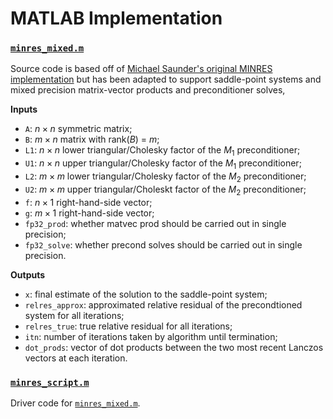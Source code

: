 # MATLAB Implementation
### [```minres_mixed.m```](https://github.com/rmahinpei/mixed-precision-minres/blob/main/minres_matlab/minres_mixed.m)

Source code is based off of [Michael Saunder's original MINRES implementation](https://web.stanford.edu/group/SOL/software/minres/) but has been adapted to support 
saddle-point systems and mixed precision matrix-vector products and preconditioner solves,

**Inputs**
* ``A``: $n \times n$ symmetric matrix;
* ``B``: $m \times n$ matrix with rank($B$) = $m$;
* ``L1``: $n \times n$ lower triangular/Cholesky factor of the $M_1$ preconditioner;
* ``U1``: $n \times n$ upper triangular/Cholesky factor of the $M_1$ preconditioner;
* ``L2``: $m \times m$ lower triangular/Cholesky factor of the $M_2$ preconditioner;
* ``U2``: $m \times m$ upper triangular/Choleskt factor of the $M_2$ preconditioner;
* ``f``: $n \times 1$ right-hand-side vector;
* ``g``: $m \times 1$ right-hand-side vector;
* ``fp32_prod``: whether matvec prod should be carried out in single precision;
* ``fp32_solve``: whether precond solves should be carried out in single precision.

**Outputs**

* ``x``: final estimate of the solution to the saddle-point system;
* ``relres_approx``: approximated relative residual of the precondtioned system for all iterations;
* ``relres_true``: true relative residual for all iterations;
* ``itn``: number of iterations taken by algorithm until termination;
* ``dot_prods``: vector of dot products between the two most recent Lanczos vectors at each iteration.

### [```minres_script.m```](https://github.com/rmahinpei/mixed-precision-minres/blob/main/minres_matlab/minres_script.m)

Driver code for [```minres_mixed.m```](https://github.com/rmahinpei/mixed-precision-minres/blob/main/minres_matlab/minres_mixed.m).
